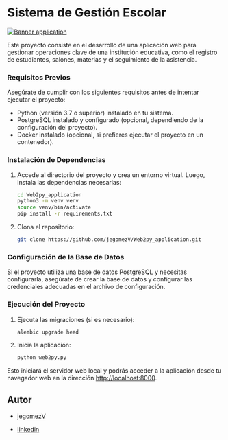 # Sistema de Gestión Escolar

[![Banner application](https://i.imgur.com/WvFuAkt.png)](https://i.imgur.com/WvFuAkt.png)

Este proyecto consiste en el desarrollo de una aplicación web para gestionar operaciones clave de una institución educativa, como el registro de estudiantes, salones, materias y el seguimiento de la asistencia.

### Requisitos Previos

Asegúrate de cumplir con los siguientes requisitos antes de intentar ejecutar el proyecto:
- Python (versión 3.7 o superior) instalado en tu sistema.
- PostgreSQL instalado y configurado (opcional, dependiendo de la configuración del proyecto).
- Docker instalado (opcional, si prefieres ejecutar el proyecto en un contenedor).

### Instalación de Dependencias

1. Accede al directorio del proyecto y crea un entorno virtual. Luego, instala las dependencias necesarias:
    ```bash
    cd Web2py_application
    python3 -m venv venv
    source venv/bin/activate
    pip install -r requirements.txt
    ```

2. Clona el repositorio:
    ```bash
    git clone https://github.com/jegomezV/Web2py_application.git
    ```

### Configuración de la Base de Datos

Si el proyecto utiliza una base de datos PostgreSQL y necesitas configurarla, asegúrate de crear la base de datos y configurar las credenciales adecuadas en el archivo de configuración.

### Ejecución del Proyecto

1. Ejecuta las migraciones (si es necesario):
    ```bash
    alembic upgrade head
    ```

2. Inicia la aplicación:
    ```bash
    python web2py.py
    ```

Esto iniciará el servidor web local y podrás acceder a la aplicación desde tu navegador web en la dirección [http://localhost:8000](http://localhost:8000).


## Autor

- [jegomezV](https://github.com/jegomezV)

- [linkedin](https://www.linkedin.com/in/jegomez-v/)
